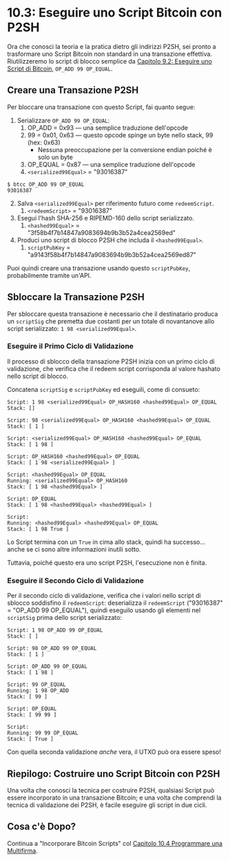 # 10.3: Eseguire uno Script Bitcoin con P2SH

Ora che conosci la teoria e la pratica dietro gli indirizzi P2SH, sei pronto a trasformare uno Script Bitcoin non standard in una transazione effettiva. Riutilizzeremo lo script di blocco semplice da [Capitolo 9.2: Eseguire uno Script di Bitcoin](09_2_Eseguire_uno_Script_di_Bitcoin.md), `OP_ADD 99 OP_EQUAL`.

## Creare una Transazione P2SH

Per bloccare una transazione con questo Script, fai quanto segue:

1. Serializzare `OP_ADD 99 OP_EQUAL`:
   1. OP_ADD = 0x93 — una semplice traduzione dell'opcode
   2. 99 = 0x01, 0x63 — questo opcode spinge un byte nello stack, 99 (hex: 0x63)
      * Nessuna preoccupazione per la conversione endian poiché è solo un byte
   3. OP_EQUAL = 0x87 — una semplice traduzione dell'opcode
   4. `<serialized99Equal>` = "93016387" 
   

   
```
$ btcc OP_ADD 99 OP_EQUAL
93016387
```


2. Salva `<serialized99Equal>` per riferimento futuro come `redeemScript`.
   1. `<redeemScript>` = "93016387"
3. Esegui l'hash SHA-256 e RIPEMD-160 dello script serializzato.
   1. `<hashed99Equal>` = "3f58b4f7b14847a9083694b9b3b52a4cea2569ed"
4. Produci uno script di blocco P2SH che includa il `<hashed99Equal>`.
   1. `scriptPubKey` = "a9143f58b4f7b14847a9083694b9b3b52a4cea2569ed87"

Puoi quindi creare una transazione usando questo `scriptPubKey`, probabilmente tramite un'API.

## Sbloccare la Transazione P2SH

Per sbloccare questa transazione è necessario che il destinatario produca un `scriptSig` che premetta due costanti per un totale di novantanove allo script serializzato: `1 98 <serialized99Equal>`.

### Eseguire il Primo Ciclo di Validazione

Il processo di sblocco della transazione P2SH inizia con un primo ciclo di validazione, che verifica che il redeem script corrisponda al valore hashato nello script di blocco.

Concatena `scriptSig` e `scriptPubKey` ed eseguili, come di consueto:

```
Script: 1 98 <serialized99Equal> OP_HASH160 <hashed99Equal> OP_EQUAL
Stack: []

Script: 98 <serialized99Equal> OP_HASH160 <hashed99Equal> OP_EQUAL
Stack: [ 1 ]

Script: <serialized99Equal> OP_HASH160 <hashed99Equal> OP_EQUAL
Stack: [ 1 98 ]

Script: OP_HASH160 <hashed99Equal> OP_EQUAL
Stack: [ 1 98 <serialized99Equal> ]

Script: <hashed99Equal> OP_EQUAL
Running: <serialized99Equal> OP_HASH160
Stack: [ 1 98 <hashed99Equal> ]

Script: OP_EQUAL
Stack: [ 1 98 <hashed99Equal> <hashed99Equal> ]

Script: 
Running: <hashed99Equal> <hashed99Equal> OP_EQUAL
Stack: [ 1 98 True ]
```
Lo Script termina con un `True` in cima allo stack, quindi ha successo... anche se ci sono altre informazioni inutili sotto.

Tuttavia, poiché questo era uno script P2SH, l'esecuzione non è finita. 

### Eseguire il Secondo Ciclo di Validazione

Per il secondo ciclo di validazione, verifica che i valori nello script di sblocco soddisfino il `redeemScript`: deserializza il `redeemScript` ("93016387" = "OP_ADD 99 OP_EQUAL"), quindi eseguilo usando gli elementi nel `scriptSig` prima dello script serializzato:

```
Script: 1 98 OP_ADD 99 OP_EQUAL
Stack: [ ]

Script: 98 OP_ADD 99 OP_EQUAL
Stack: [ 1 ]

Script: OP_ADD 99 OP_EQUAL
Stack: [ 1 98 ]

Script: 99 OP_EQUAL
Running: 1 98 OP_ADD
Stack: [ 99 ]

Script: OP_EQUAL
Stack: [ 99 99 ]

Script: 
Running: 99 99 OP_EQUAL
Stack: [ True ]
```
Con quella seconda validazione _anche_ vera, il UTXO può ora essere speso!

## Riepilogo: Costruire uno Script Bitcoin con P2SH

Una volta che conosci la tecnica per costruire P2SH, qualsiasi Script può essere incorporato in una transazione Bitcoin; e una volta che comprendi la tecnica di validazione dei P2SH, è facile eseguire gli script in due cicli.

## Cosa c'è Dopo?

Continua a "Incorporare Bitcoin Scripts" col [Capitolo 10.4 Programmare una Multifirma](10_4_Programmare_una_Multifirma.md).
